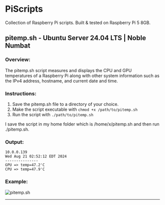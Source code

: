 # PiScripts
Collection of Raspberry Pi scripts. Built &amp; tested on Raspberry Pi 5 8GB.

## pitemp.sh - Ubuntu Server 24.04 LTS | Noble Numbat

### Overview:
The pitemp.sh script measures and displays the CPU and GPU temperatures of a Raspberry Pi along with other system information such as the IPv4 address, hostname, and current date and time.

### Instructions:

1. Save the pitemp.sh file to a directory of your choice.
2. Make the script executable with `chmod +x /path/to/pitemp.sh`
3. Run the script with `./path/to/pitemp.sh`

I save the script in my home folder which is /home/x/pitemp.sh and then run ./pitemp.sh.

### Output:
```x @ pi4
10.0.0.139
Wed Aug 21 02:52:12 EDT 2024
---------------
GPU => temp=47.2'C
CPU => temp=47.9'C
```
### Example:
![pitemp.sh](https://i.imgur.com/XFmu4TD.png)

---
